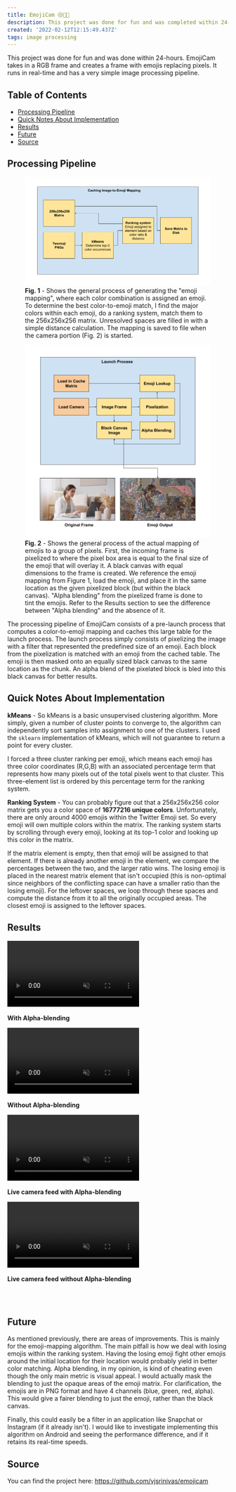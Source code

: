 ```yaml
---
title: EmojiCam 😒🤫🥳
description: This project was done for fun and was completed within 24-hours. EmojiCam takes in a RGB frame and creates a frame with emojis replacing pixels. It runs in real-time and has a very simple image processing pipeline.
created: '2022-02-12T12:15:49.437Z'
tags: image processing
---
```

This project was done for fun and was done within 24-hours. EmojiCam takes in a RGB frame and creates a frame with emojis replacing pixels. It runs in real-time and has a very simple image processing pipeline.

<!-- more -->

## Table of Contents
- [Processing Pipeline](#processing-pipeline)
- [Quick Notes About Implementation](#quick-notes-about-implementation)
- [Results](#results)
- [Future](#future)
- [Source](#source)

## Processing Pipeline

<figure>
<img src="post-res/emojicam/emojicamprocesspipeline.png", alt="Image of cache processing for Emojicam"/>
<figcaption><b>Fig. 1</b> - Shows the general process of generating the "emoji mapping", where each color combination is assigned an emoji. To determine the best color-to-emoji match, I find the major colors within each emoji, do a ranking system, match them to the 256x256x256 matrix. Unresolved spaces are filled in with a simple distance calculation. The mapping is saved to file when the camera portion (Fig. 2) is started.</figcaption>
</figure>

<figure>
<img src="post-res/emojicam/emojicamprocesspipeline2.png", alt="Image of pipeline processing for Emojicam"/>
<figcaption><b>Fig. 2</b> - Shows the general process of the actual mapping of emojis to a group of pixels. First, the incoming frame is pixelized to where the pixel box area is equal to the final size of the emoji that will overlay it. A black canvas with equal dimensions to the frame is created. We reference the emoji mapping from Figure 1, load the emoji, and place it in the same location as the given pixelized block (but within the black canvas). "Alpha blending" from the pixelized frame is done to tint the emojis. Refer to the Results section to see the difference between "Alpha blending" and the absence of it. </figcaption>
</figure>

The processing pipeline of EmojiCam consists of a pre-launch process that computes a color-to-emoji mapping and caches this large table for the launch process. The launch process simply consists of pixelizing the image with a filter that represented the predefined size of an emoji. Each block from the pixelization is matched with an emoji from the cached table. The emoji is then masked onto an equally sized black canvas to the same location as the chunk. An alpha blend of the pixelated block is bled into this black canvas for better results.

## Quick Notes About Implementation

**kMeans** - So kMeans is a basic unsupervised clustering algorithm. More simply, given a number of cluster points to converge to, the algorithm can independently sort samples into assignment to one of the clusters. I used the `sklearn` implementation of kMeans, which will not guarantee to return a point for every cluster.

I forced a three cluster ranking per emoji, which means each emoji has three color coordinates (R,G,B) with an associated percentage term that represents how many pixels out of the total pixels went to that cluster. This three-element list is ordered by this percentage term for the ranking system. 

**Ranking System** - You can probably figure out that a 256x256x256 color matrix gets you a color space of **16777216 unique colors**. Unfortunately, there are only around 4000 emojis within the Twitter Emoji set. So every emoji will own multiple colors within the matrix. The ranking system starts by scrolling through every emoji, looking at its top-1 color and looking up this color in the matrix.

If the matrix element is empty, then that emoji will be assigned to that element. If there is already another emoji in the element, we compare the percentages between the two, and the larger ratio wins. The losing emoji is placed in the nearest matrix element that isn't occupied (this is non-optimal since neighbors of the conflicting space can have a smaller ratio than the losing emoji). For the leftover spaces, we loop through these spaces and compute the distance from it to all the originally occupied areas. The closest emoji is assigned to the leftover spaces.

## Results

<video autoplay muted loop>
  <source src="post-res/emojicam/test_out-converted.mp4" type="video/mp4">
  Your browser does not support the video tag.
</video>

**With Alpha-blending**

<video autoplay muted loop>
  <source src="post-res/emojicam/test_out_no_weights-converted.mp4" type="video/mp4">
  Your browser does not support the video tag.
</video>

**Without Alpha-blending**

<video autoplay muted loop>
  <source src="post-res/emojicam/test_out_stream-converted.mp4" type="video/mp4">
  Your browser does not support the video tag.
</video>

**Live camera feed with Alpha-blending**

<video autoplay muted loop>
  <source src="post-res/emojicam/test_out_stream_wo_weight-converted.mp4" type="video/mp4">
  Your browser does not support the video tag.
</video>

**Live camera feed without Alpha-blending**

<br>
<br>

## Future

As mentioned previously, there are areas of improvements. This is mainly for the emoji-mapping algorithm. The main pitfall is how we deal with losing emojis within the ranking system. Having the losing emoji fight other emojis around the initial location for their location would probably yield in better color matching. Alpha blending, in my opinion, is kind of cheating even though the only main metric is visual appeal. I would actually mask the blending to just the opaque areas of the emoji matrix. For clarification, the emojis are in PNG format and have 4 channels (blue, green, red, alpha). This would give a fairer blending to just the emoji, rather than the black canvas.

Finally, this could easily be a filter in an application like Snapchat or Instagram (if it already isn't). I would like to investigate implementing this algorithm on Android and seeing the performance difference, and if it retains its real-time speeds.

## Source

You can find the project here: https://github.com/vjsrinivas/emojicam
